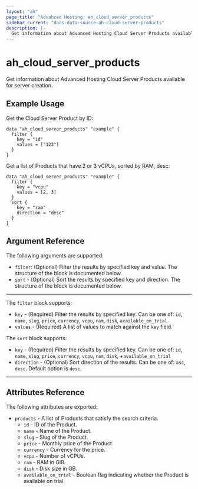 ```yaml
---
layout: "ah"
page_title: "Advahced Hosting: ah_cloud_server_products"
sidebar_current: "docs-data-source-ah-cloud-server-products"
description: |-
  Get information about Advanced Hosting Cloud Server Products available for server creation.
---
```


# ah_cloud_server_products

Get information about Advanced Hosting Cloud Server Products available for server creation.

## Example Usage

Get the Cloud Server Product by ID:

```hcl
data "ah_cloud_server_products" "example" {
  filter {
    key = "id"
    values = ["123"]
  }
}
```

Get a list of Products that have 2 or 3 vCPUs, sorted by RAM, desc:

```hcl
data "ah_cloud_server_products" "example" {
  filter {
    key = "vcpu"
    values = [2, 3]
  }
  sort {
    key = "ram"
    direction = "desc"
  }
}
```

## Argument Reference

The following arguments are supported:

* `filter`: (Optional) Filter the results by specified key and value. The structure of the block is documented below.
* `sort` - (Optional) Sort the results by specified key and direction. The structure of the block is documented below.

---

The `filter` block supports:
* `key` - (Required) Filter the results by specified key. Can be one of: `id`, `name`, `slug`, `price`, `currency`, `vcpu`, `ram`, `disk`, `available_on_trial`
* `values` - (Required) A list of values to match against the `key` field.

The `sort` block supports:
* `key` - (Required) Filter the results by specified key. Can be one of: `id`, `name`, `slug`, `price`, `currency`, `vcpu`, `ram`, `disk`, +`available_on_trial`
* `direction` - (Optional) Sort direction of the results. Can be one of: `asc`, `desc`. Default option is `desc`.

---

## Attributes Reference

The following attributes are exported:

* `products` - A list of Products that satisfy the search criteria.
  * `id` - ID of the Product.
  * `name` - Name of the Product.
  * `slug` - Slug of the Product.
  * `price` - Monthly price of the Product.
  * `currency` - Currency for the price.
  * `vcpu` - Number of vCPUs.
  * `ram` - RAM in GiB.
  * `disk` - Disk size in GB.
  * `available_on_trial` - Boolean flag indicating whether the Product is available on trial.
